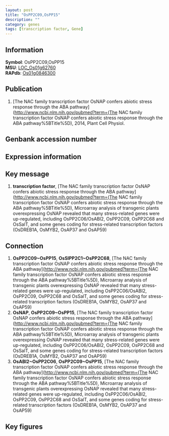 ```yaml
---
layout: post
title: "OsPP2C09,OsPP15"
description: ""
category: genes
tags: [transcription factor, Gene]
---
```


## Information
__Symbol__: OsPP2C09,OsPP15  
__MSU__: [LOC_Os01g62760](http://rice.plantbiology.msu.edu/cgi-bin/ORF_infopage.cgi?orf=LOC_Os01g62760)  
__RAPdb__: [Os01g0846300](http://rapdb.dna.affrc.go.jp/viewer/gbrowse_details/irgsp1?name=Os01g0846300)  

## Publication
1. [The NAC family transcription factor OsNAP confers abiotic stress response through the ABA pathway](http://www.ncbi.nlm.nih.gov/pubmed?term=(The NAC family transcription factor OsNAP confers abiotic stress response through the ABA pathway%5BTitle%5D), 2014, Plant Cell Physiol.

## Genbank accession number

## Expression information

## Key message
1. __transcription factor__, [The NAC family transcription factor OsNAP confers abiotic stress response through the ABA pathway](http://www.ncbi.nlm.nih.gov/pubmed?term=(The NAC family transcription factor OsNAP confers abiotic stress response through the ABA pathway%5BTitle%5D),  Microarray analysis of transgenic plants overexpressing OsNAP revealed that many stress-related genes were up-regulated, including OsPP2C06/OsABI2, OsPP2C09, OsPP2C68 and OsSalT, and some genes coding for stress-related transcription factors (OsDREB1A, OsMYB2, OsAP37 and OsAP59)

## Connection
1. __OsPP2C09~OsPP15__, __OsSIPP2C1~OsPP2C68__, [The NAC family transcription factor OsNAP confers abiotic stress response through the ABA pathway](http://www.ncbi.nlm.nih.gov/pubmed?term=(The NAC family transcription factor OsNAP confers abiotic stress response through the ABA pathway%5BTitle%5D),  Microarray analysis of transgenic plants overexpressing OsNAP revealed that many stress-related genes were up-regulated, including OsPP2C06/OsABI2, OsPP2C09, OsPP2C68 and OsSalT, and some genes coding for stress-related transcription factors (OsDREB1A, OsMYB2, OsAP37 and OsAP59)
2. __OsNAP__, __OsPP2C09~OsPP15__, [The NAC family transcription factor OsNAP confers abiotic stress response through the ABA pathway](http://www.ncbi.nlm.nih.gov/pubmed?term=(The NAC family transcription factor OsNAP confers abiotic stress response through the ABA pathway%5BTitle%5D),  Microarray analysis of transgenic plants overexpressing OsNAP revealed that many stress-related genes were up-regulated, including OsPP2C06/OsABI2, OsPP2C09, OsPP2C68 and OsSalT, and some genes coding for stress-related transcription factors (OsDREB1A, OsMYB2, OsAP37 and OsAP59)
3. __OsABI2~OsPP2C06__, __OsPP2C09~OsPP15__, [The NAC family transcription factor OsNAP confers abiotic stress response through the ABA pathway](http://www.ncbi.nlm.nih.gov/pubmed?term=(The NAC family transcription factor OsNAP confers abiotic stress response through the ABA pathway%5BTitle%5D),  Microarray analysis of transgenic plants overexpressing OsNAP revealed that many stress-related genes were up-regulated, including OsPP2C06/OsABI2, OsPP2C09, OsPP2C68 and OsSalT, and some genes coding for stress-related transcription factors (OsDREB1A, OsMYB2, OsAP37 and OsAP59)

## Key figures


